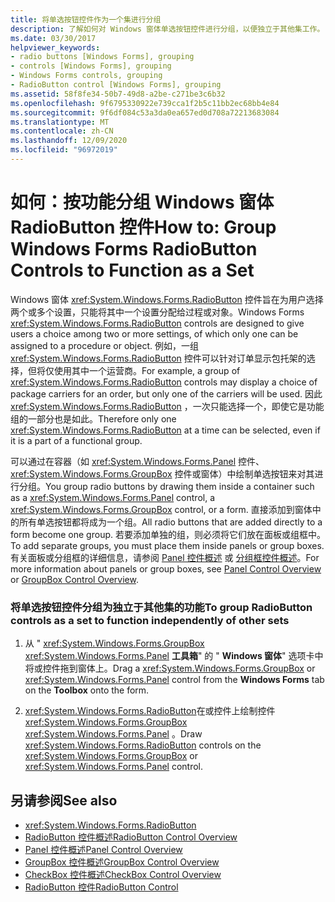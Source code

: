 ```yaml
---
title: 将单选按钮控件作为一个集进行分组
description: 了解如何对 Windows 窗体单选按钮控件进行分组，以便独立于其他集工作。
ms.date: 03/30/2017
helpviewer_keywords:
- radio buttons [Windows Forms], grouping
- controls [Windows Forms], grouping
- Windows Forms controls, grouping
- RadioButton control [Windows Forms], grouping
ms.assetid: 58f8fe34-50b7-49d8-a2be-c271be3c6b32
ms.openlocfilehash: 9f6795330922e739cca1f2b5c11bb2ec68bb4e84
ms.sourcegitcommit: 9f6df084c53a3da0ea657ed0d708a72213683084
ms.translationtype: MT
ms.contentlocale: zh-CN
ms.lasthandoff: 12/09/2020
ms.locfileid: "96972019"
---
```

# <a name="how-to-group-windows-forms-radiobutton-controls-to-function-as-a-set"></a><span data-ttu-id="dcd7e-103">如何：按功能分组 Windows 窗体 RadioButton 控件</span><span class="sxs-lookup"><span data-stu-id="dcd7e-103">How to: Group Windows Forms RadioButton Controls to Function as a Set</span></span>
<span data-ttu-id="dcd7e-104">Windows 窗体 <xref:System.Windows.Forms.RadioButton> 控件旨在为用户选择两个或多个设置，只能将其中一个设置分配给过程或对象。</span><span class="sxs-lookup"><span data-stu-id="dcd7e-104">Windows Forms <xref:System.Windows.Forms.RadioButton> controls are designed to give users a choice among two or more settings, of which only one can be assigned to a procedure or object.</span></span> <span data-ttu-id="dcd7e-105">例如，一组 <xref:System.Windows.Forms.RadioButton> 控件可以针对订单显示包托架的选择，但将仅使用其中一个运营商。</span><span class="sxs-lookup"><span data-stu-id="dcd7e-105">For example, a group of <xref:System.Windows.Forms.RadioButton> controls may display a choice of package carriers for an order, but only one of the carriers will be used.</span></span> <span data-ttu-id="dcd7e-106">因此 <xref:System.Windows.Forms.RadioButton> ，一次只能选择一个，即使它是功能组的一部分也是如此。</span><span class="sxs-lookup"><span data-stu-id="dcd7e-106">Therefore only one <xref:System.Windows.Forms.RadioButton> at a time can be selected, even if it is a part of a functional group.</span></span>  
  
 <span data-ttu-id="dcd7e-107">可以通过在容器（如 <xref:System.Windows.Forms.Panel> 控件、 <xref:System.Windows.Forms.GroupBox> 控件或窗体）中绘制单选按钮来对其进行分组。</span><span class="sxs-lookup"><span data-stu-id="dcd7e-107">You group radio buttons by drawing them inside a container such as a <xref:System.Windows.Forms.Panel> control, a <xref:System.Windows.Forms.GroupBox> control, or a form.</span></span> <span data-ttu-id="dcd7e-108">直接添加到窗体中的所有单选按钮都将成为一个组。</span><span class="sxs-lookup"><span data-stu-id="dcd7e-108">All radio buttons that are added directly to a form become one group.</span></span> <span data-ttu-id="dcd7e-109">若要添加单独的组，则必须将它们放在面板或组框中。</span><span class="sxs-lookup"><span data-stu-id="dcd7e-109">To add separate groups, you must place them inside panels or group boxes.</span></span> <span data-ttu-id="dcd7e-110">有关面板或分组框的详细信息，请参阅 [Panel 控件概述](panel-control-overview-windows-forms.md) 或 [分组框控件概述](groupbox-control-overview-windows-forms.md)。</span><span class="sxs-lookup"><span data-stu-id="dcd7e-110">For more information about panels or group boxes, see [Panel Control Overview](panel-control-overview-windows-forms.md) or [GroupBox Control Overview](groupbox-control-overview-windows-forms.md).</span></span>  
  
### <a name="to-group-radiobutton-controls-as-a-set-to-function-independently-of-other-sets"></a><span data-ttu-id="dcd7e-111">将单选按钮控件分组为独立于其他集的功能</span><span class="sxs-lookup"><span data-stu-id="dcd7e-111">To group RadioButton controls as a set to function independently of other sets</span></span>  
  
1. <span data-ttu-id="dcd7e-112">从 " <xref:System.Windows.Forms.GroupBox> <xref:System.Windows.Forms.Panel> **工具箱**" 的 " **Windows 窗体**" 选项卡中将或控件拖到窗体上。</span><span class="sxs-lookup"><span data-stu-id="dcd7e-112">Drag a <xref:System.Windows.Forms.GroupBox> or <xref:System.Windows.Forms.Panel> control from the **Windows Forms** tab on the **Toolbox** onto the form.</span></span>  
  
2. <span data-ttu-id="dcd7e-113"><xref:System.Windows.Forms.RadioButton>在或控件上绘制控件 <xref:System.Windows.Forms.GroupBox> <xref:System.Windows.Forms.Panel> 。</span><span class="sxs-lookup"><span data-stu-id="dcd7e-113">Draw <xref:System.Windows.Forms.RadioButton> controls on the <xref:System.Windows.Forms.GroupBox> or <xref:System.Windows.Forms.Panel> control.</span></span>  
  
## <a name="see-also"></a><span data-ttu-id="dcd7e-114">另请参阅</span><span class="sxs-lookup"><span data-stu-id="dcd7e-114">See also</span></span>

- <xref:System.Windows.Forms.RadioButton>
- [<span data-ttu-id="dcd7e-115">RadioButton 控件概述</span><span class="sxs-lookup"><span data-stu-id="dcd7e-115">RadioButton Control Overview</span></span>](radiobutton-control-overview-windows-forms.md)
- [<span data-ttu-id="dcd7e-116">Panel 控件概述</span><span class="sxs-lookup"><span data-stu-id="dcd7e-116">Panel Control Overview</span></span>](panel-control-overview-windows-forms.md)
- [<span data-ttu-id="dcd7e-117">GroupBox 控件概述</span><span class="sxs-lookup"><span data-stu-id="dcd7e-117">GroupBox Control Overview</span></span>](groupbox-control-overview-windows-forms.md)
- [<span data-ttu-id="dcd7e-118">CheckBox 控件概述</span><span class="sxs-lookup"><span data-stu-id="dcd7e-118">CheckBox Control Overview</span></span>](checkbox-control-overview-windows-forms.md)
- [<span data-ttu-id="dcd7e-119">RadioButton 控件</span><span class="sxs-lookup"><span data-stu-id="dcd7e-119">RadioButton Control</span></span>](radiobutton-control-windows-forms.md)
